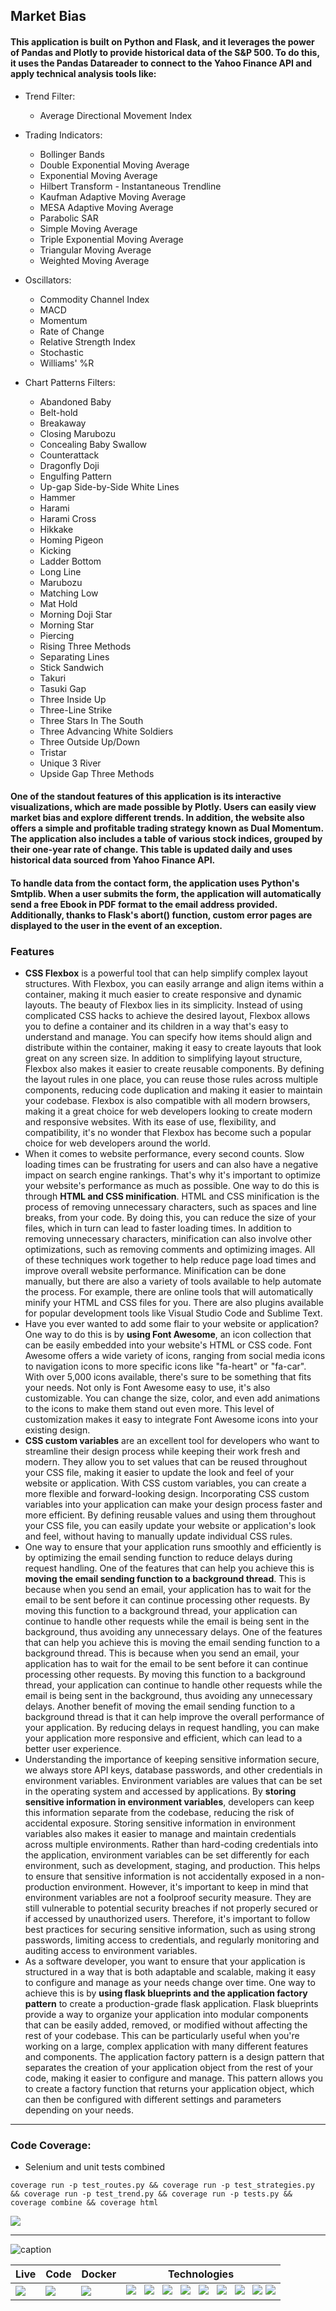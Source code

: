 ## Market Bias

#### This application is built on Python and Flask, and it leverages the power of Pandas and Plotly to provide historical data of the S&P 500. To do this, it uses the Pandas Datareader to connect to the Yahoo Finance API and apply technical analysis tools like:

* Trend Filter:
   * Average Directional Movement Index 

* Trading Indicators: 
   * Bollinger Bands
   * Double Exponential Moving Average
   * Exponential Moving Average
   * Hilbert Transform - Instantaneous Trendline
   * Kaufman Adaptive Moving Average
   * MESA Adaptive Moving Average
   * Parabolic SAR
   * Simple Moving Average
   * Triple Exponential Moving Average
   * Triangular Moving Average
   * Weighted Moving Average 

* Oscillators:
   * Commodity Channel Index
   * MACD
   * Momentum
   * Rate of Change
   * Relative Strength Index
   * Stochastic
   * Williams' %R

* Chart Patterns Filters:
   * Abandoned Baby
   * Belt-hold
   * Breakaway
   * Closing Marubozu
   * Concealing Baby Swallow
   * Counterattack
   * Dragonfly Doji
   * Engulfing Pattern
   * Up-gap Side-by-Side White Lines
   * Hammer
   * Harami
   * Harami Cross
   * Hikkake
   * Homing Pigeon
   * Kicking
   * Ladder Bottom
   * Long Line
   * Marubozu
   * Matching Low
   * Mat Hold
   * Morning Doji Star
   * Morning Star
   * Piercing
   * Rising Three Methods
   * Separating Lines
   * Stick Sandwich
   * Takuri
   * Tasuki Gap
   * Three Inside Up
   * Three-Line Strike
   * Three Stars In The South
   * Three Advancing White Soldiers
   * Three Outside Up/Down
   * Tristar
   * Unique 3 River
   * Upside Gap Three Methods

#### One of the standout features of this application is its interactive visualizations, which are made possible by Plotly. Users can easily view market bias and explore different trends. In addition, the website also offers a simple and profitable trading strategy known as Dual Momentum. The application also includes a table of various stock indices, grouped by their one-year rate of change. This table is updated daily and uses historical data sourced from Yahoo Finance API.

#### To handle data from the contact form, the application uses Python's Smtplib. When a user submits the form, the application will automatically send a free Ebook in PDF format to the email address provided. Additionally, thanks to Flask's abort() function, custom error pages are displayed to the user in the event of an exception.

### Features
* **CSS Flexbox** is a powerful tool that can help simplify complex layout structures. With Flexbox, you can easily arrange and align items within a container, making it much easier to create responsive and dynamic layouts. The beauty of Flexbox lies in its simplicity. Instead of using complicated CSS hacks to achieve the desired layout, Flexbox allows you to define a container and its children in a way that's easy to understand and manage. You can specify how items should align and distribute within the container, making it easy to create layouts that look great on any screen size. In addition to simplifying layout structure, Flexbox also makes it easier to create reusable components. By defining the layout rules in one place, you can reuse those rules across multiple components, reducing code duplication and making it easier to maintain your codebase. Flexbox is also compatible with all modern browsers, making it a great choice for web developers looking to create modern and responsive websites. With its ease of use, flexibility, and compatibility, it's no wonder that Flexbox has become such a popular choice for web developers around the world.
* When it comes to website performance, every second counts. Slow loading times can be frustrating for users and can also have a negative impact on search engine rankings. That's why it's important to optimize your website's performance as much as possible. One way to do this is through **HTML and CSS minification**. HTML and CSS minification is the process of removing unnecessary characters, such as spaces and line breaks, from your code. By doing this, you can reduce the size of your files, which in turn can lead to faster loading times. In addition to removing unnecessary characters, minification can also involve other optimizations, such as removing comments and optimizing images. All of these techniques work together to help reduce page load times and improve overall website performance. Minification can be done manually, but there are also a variety of tools available to help automate the process. For example, there are online tools that will automatically minify your HTML and CSS files for you. There are also plugins available for popular development tools like Visual Studio Code and Sublime Text.
* Have you ever wanted to add some flair to your website or application? One way to do this is by **using Font Awesome**, an icon collection that can be easily embedded into your website's HTML or CSS code. Font Awesome offers a wide variety of icons, ranging from social media icons to navigation icons to more specific icons like "fa-heart" or "fa-car". With over 5,000 icons available, there's sure to be something that fits your needs. Not only is Font Awesome easy to use, it's also customizable. You can change the size, color, and even add animations to the icons to make them stand out even more. This level of customization makes it easy to integrate Font Awesome icons into your existing design.
* **CSS custom variables** are an excellent tool for developers who want to streamline their design process while keeping their work fresh and modern. They allow you to set values that can be reused throughout your CSS file, making it easier to update the look and feel of your website or application. With CSS custom variables, you can create a more flexible and forward-looking design. Incorporating CSS custom variables into your application can make your design process faster and more efficient. By defining reusable values and using them throughout your CSS file, you can easily update your website or application's look and feel, without having to manually update individual CSS rules.
* One way to ensure that your application runs smoothly and efficiently is by optimizing the email sending function to reduce delays during request handling. One of the features that can help you achieve this is **moving the email sending function to a background thread**. This is because when you send an email, your application has to wait for the email to be sent before it can continue processing other requests. By moving this function to a background thread, your application can continue to handle other requests while the email is being sent in the background, thus avoiding any unnecessary delays. One of the features that can help you achieve this is moving the email sending function to a background thread. This is because when you send an email, your application has to wait for the email to be sent before it can continue processing other requests. By moving this function to a background thread, your application can continue to handle other requests while the email is being sent in the background, thus avoiding any unnecessary delays. Another benefit of moving the email sending function to a background thread is that it can help improve the overall performance of your application. By reducing delays in request handling, you can make your application more responsive and efficient, which can lead to a better user experience.
* Understanding the importance of keeping sensitive information secure, we always store API keys, database passwords, and other credentials in environment variables. Environment variables are values that can be set in the operating system and accessed by applications. By **storing sensitive information in environment variables**, developers can keep this information separate from the codebase, reducing the risk of accidental exposure. Storing sensitive information in environment variables also makes it easier to manage and maintain credentials across multiple environments. Rather than hard-coding credentials into the application, environment variables can be set differently for each environment, such as development, staging, and production. This helps to ensure that sensitive information is not accidentally exposed in a non-production environment. However, it's important to keep in mind that environment variables are not a foolproof security measure. They are still vulnerable to potential security breaches if not properly secured or if accessed by unauthorized users. Therefore, it's important to follow best practices for securing sensitive information, such as using strong passwords, limiting access to credentials, and regularly monitoring and auditing access to environment variables.
* As a software developer, you want to ensure that your application is structured in a way that is both adaptable and scalable, making it easy to configure and manage as your needs change over time. One way to achieve this is by **using flask blueprints and the application factory pattern** to create a production-grade flask application. Flask blueprints provide a way to organize your application into modular components that can be easily added, removed, or modified without affecting the rest of your codebase. This can be particularly useful when you're working on a large, complex application with many different features and components. The application factory pattern is a design pattern that separates the creation of your application object from the rest of your code, making it easier to configure and manage. This pattern allows you to create a factory function that returns your application object, which can then be configured with different settings and parameters depending on your needs. 

----------------------------------------------------------------

### Code Coverage:
* Selenium and unit tests combined

```
coverage run -p test_routes.py && coverage run -p test_strategies.py && coverage run -p test_trend.py && coverage run -p tests.py && coverage combine && coverage html

```


<img src="https://github.com/mjaroszewski1979/market_bias_v2/blob/main/cov_report.png">

----------------------------------------------------------------

   ![caption](https://github.com/mjaroszewski1979/market_bias_v2/blob/main/market_bias_mockup.png) 

  Live | Code | Docker | Technologies
  ---- | ---- | ------ |------------
  [<img src="https://github.com/mjaroszewski1979/mjaroszewski1979/blob/main/pyan1.png">](http://mjaroszewski.pythonanywhere.com/) | [<img src="https://github.com/mjaroszewski1979/mjaroszewski1979/blob/main/github_g.png">](https://github.com/mjaroszewski1979/market_bias_v2) | [<img src="https://github.com/mjaroszewski1979/mjaroszewski1979/blob/main/docker_g.png">](https://hub.docker.com/r/maciej1245/market_bias) | <img src="https://github.com/mjaroszewski1979/mjaroszewski1979/blob/main/python_g.png"> &nbsp; <img src="https://github.com/mjaroszewski1979/mjaroszewski1979/blob/main/flask.png"> &nbsp; <img src="https://github.com/mjaroszewski1979/mjaroszewski1979/blob/main/pandas.png"> &nbsp; <img src="https://github.com/mjaroszewski1979/mjaroszewski1979/blob/main/numpy_g.png"> &nbsp; <img src="https://github.com/mjaroszewski1979/mjaroszewski1979/blob/main/jinja_g.png"> &nbsp; <img src="https://github.com/mjaroszewski1979/mjaroszewski1979/blob/main/matplotlib_g.png"> &nbsp; <img src="https://github.com/mjaroszewski1979/mjaroszewski1979/blob/main/plotly.png"> &nbsp; <img src="https://github.com/mjaroszewski1979/mjaroszewski1979/blob/main/html_g.png"> <img src="https://github.com/mjaroszewski1979/mjaroszewski1979/blob/main/css_g.png">
  

